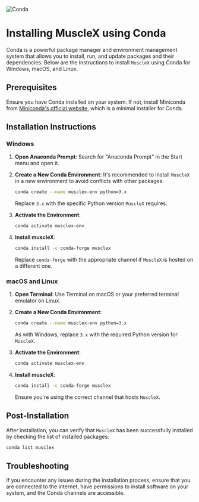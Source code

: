 
![Conda](https://upload.wikimedia.org/wikipedia/commons/e/ea/Conda_logo.svg)

# Installing MuscleX using Conda

Conda is a powerful package manager and environment management system that allows you to install, run, and update packages and their dependencies. Below are the instructions to install `MuscleX` using Conda for Windows, macOS, and Linux.

## Prerequisites

Ensure you have Conda installed on your system. If not, install Miniconda from [Miniconda's official website](https://docs.conda.io/en/latest/miniconda.html), which is a minimal installer for Conda.

## Installation Instructions

### Windows

1. **Open Anaconda Prompt**: Search for "Anaconda Prompt" in the Start menu and open it.

2. **Create a New Conda Environment**: It's recommended to install `MuscleX` in a new environment to avoid conflicts with other packages.
   ```bash
   conda create --name musclex-env python=3.x
   ```
   Replace `3.x` with the specific Python version `MuscleX` requires.

3. **Activate the Environment**:
   ```bash
   conda activate musclex-env
   ```

4. **Install muscleX**:
   ```bash
   conda install -c conda-forge musclex
   ```
   Replace `conda-forge` with the appropriate channel if `MuscleX` is hosted on a different one.

### macOS and Linux

1. **Open Terminal**: Use Terminal on macOS or your preferred terminal emulator on Linux.

2. **Create a New Conda Environment**:
   ```bash
   conda create --name musclex-env python=3.x
   ```
   As with Windows, replace `3.x` with the required Python version for `MuscleX`.

3. **Activate the Environment**:
   ```bash
   conda activate musclex-env
   ```

4. **Install muscleX**:
   ```bash
   conda install -c conda-forge musclex
   ```
   Ensure you're using the correct channel that hosts `MuscleX`.

## Post-Installation

After installation, you can verify that `MuscleX` has been successfully installed by checking the list of installed packages:
```bash
conda list musclex
```

## Troubleshooting

If you encounter any issues during the installation process, ensure that you are connected to the internet, have permissions to install software on your system, and the Conda channels are accessible. 